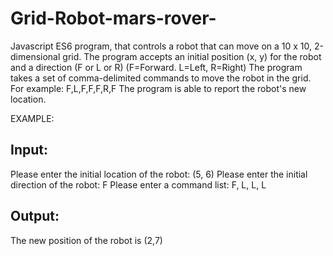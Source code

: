 # Grid-Robot-mars-rover-
Javascript ES6 program, that controls a robot that can move on a 10 x 10, 2-dimensional grid.
The program accepts an initial position (x, y) for the robot and a direction (F or L or R) (F=Forward. L=Left, R=Right)
The program takes a set of comma-delimited commands to move the robot in the grid. For example: F,L,F,F,F,R,F 
The program is able to report the robot's new location.



EXAMPLE:

Input:
-----------
Please enter the initial location of the robot: (5, 6)
Please enter the initial direction of the robot: F
Please enter a command list: F, L, L, L

Output:
-----------
The new position of the robot is (2,7)



